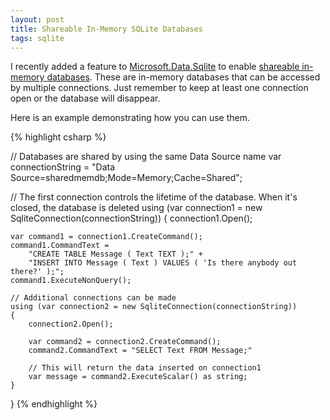 ```yaml
---
layout: post
title: Shareable In-Memory SQLite Databases
tags: sqlite
---
```


I recently added a feature to [Microsoft.Data.Sqlite][1] to enable [shareable in-memory databases][2]. These are in-memory
databases that can be accessed by multiple connections. Just remember to keep at least one connection open or the database will
disappear.

Here is an example demonstrating how you can use them.

{% highlight csharp %}

// Databases are shared by using the same Data Source name
var connectionString = "Data Source=sharedmemdb;Mode=Memory;Cache=Shared";

// The first connection controls the lifetime of the database. When it's closed, the database is deleted
using (var connection1 = new SqliteConnection(connectionString))
{
    connection1.Open();
    
    var command1 = connection1.CreateCommand();
    command1.CommandText =
        "CREATE TABLE Message ( Text TEXT );" +
        "INSERT INTO Message ( Text ) VALUES ( 'Is there anybody out there?' );";
    command1.ExecuteNonQuery();
    
    // Additional connections can be made
    using (var connection2 = new SqliteConnection(connectionString))
    {
        connection2.Open();
        
        var command2 = connection2.CreateCommand();
        command2.CommandText = "SELECT Text FROM Message;"
        
        // This will return the data inserted on connection1
        var message = command2.ExecuteScalar() as string;        
    }
}
{% endhighlight %}


  [1]: https://github.com/aspnet/Microsoft.Data.Sqlite
  [2]: https://www.sqlite.org/inmemorydb.html#sharedmemdb
